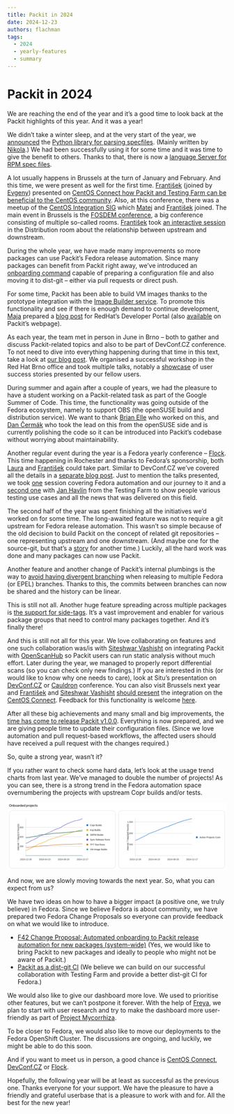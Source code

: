 ```yaml
---
title: Packit in 2024
date: 2024-12-23
authors: flachman
tags:
  - 2024
  - yearly-features
  - summary
---
```


# Packit in 2024

We are reaching the end of the year and it’s a good time to look back at the Packit highlights of this year. And it was a year!

<!--truncate-->

We didn’t take a winter sleep, and at the very start of the year, we [announced](https://packit.dev/posts/specfile-introduction) the [Python library for parsing specfiles](https://github.com/packit/specfile). (Mainly written by [Nikola](https://github.com/nforro).) We had been successfully using it for some time and it was time to give the benefit to others. Thanks to that, there is now a [language Server for RPM spec files](https://github.com/dcermak/rpm-spec-language-server).

A lot usually happens in Brussels at the turn of January and February. And this time, we were present as well for the first time. [František](https://mastodonczech.cz/@lachmanfrantisek) (joined by [Evgeny](https://github.com/ukulekek)) presented on [CentOS Connect how Packit and Testing Farm can be beneficial to the CentOS community](https://www.youtube.com/watch?v=Eqb6IqG7Jek). Also, at this conference, there was a meetup of the [CentOS Integration SIG](https://sigs.centos.org/integration/) which [Matej](https://fosstodon.org/@m4tt_314) and [František](https://mastodonczech.cz/@lachmanfrantisek) joined. The main event in Brussels is the [FOSDEM conference](https://fosdem.org/2024/), a big conference consisting of multiple so-called rooms. [František](https://mastodonczech.cz/@lachmanfrantisek) took [an interactive session](https://fosdem.org/2024/schedule/event/fosdem-2024-2881-upstream-and-downstream-best-friends-forever-/) in the Distribution room about the relationship between upstream and downstream.

During the whole year, we have made many improvements so more packages can use Packit’s Fedora release automation. Since many packages can benefit from Packit right away, we’ve introduced an [onboarding command](https://packit.dev/docs/cli/dist-git/init) capable of preparing a configuration file and also moving it to dist-git – either via pull requests or direct push.

For some time, Packit has been able to build VM images thanks to the prototype integration with the [Image Builder service](https://console.redhat.com/insights/image-builder). To promote this functionality and see if there is enough demand to continue development, [Maja](https://github.com/majamassarini) prepared a [blog post](https://developers.redhat.com/articles/2024/04/02/customize-aws-cloud-images-rhel-image-builder-and-packit#) for RedHat’s Developer Portal (also [available](https://packit.dev/posts/aws-and-image-builder) on Packit’s webpage).

As each year, the team met in person in June in Brno – both to gather and discuss Packit-related topics and also to be part of DevConf.CZ conference. To not need to dive into everything happening during that time in this text, take a look at [our blog post](https://packit.dev/posts/devconf-2024). We organised a successful workshop in the Red Hat Brno office and took multiple talks, notably a [showcase](https://www.youtube.com/watch?v=7n8pypmrQh4) of user success stories presented by our fellow users.

During summer and again after a couple of years, we had the pleasure to have a student working on a Packit-related task as part of the Google Summer of Code. This time, the functionality was going outside of the Fedora ecosystem, namely to support OBS (the openSUSE build and distribution service). We want to thank [Brian Elle](https://github.com/rxbryan) who worked on this, and [Dan Čermák](https://github.com/dcermak) who took the lead on this from the openSUSE side and is currently polishing the code so it can be introduced into Packit’s codebase without worrying about maintainability.

Another regular event during the year is a Fedora yearly conference – [Flock](https://fedoraproject.org/flock/2024/). This time happening in Rochester and thanks to Fedora’s sponsorship, both [Laura](https://fosstodon.org/@lbarcziova) and [František](https://mastodonczech.cz/@lachmanfrantisek) could take part. Similar to DevConf.CZ we’ve covered all the details in a [separate blog post](https://packit.dev/posts/flock_2024_diary). Just to mention the talks presented, we took [one](https://cfp.fedoraproject.org/flock-2024/talk/HCBLBX/) session covering Fedora automation and our journey to it and a [second one](https://cfp.fedoraproject.org/flock-2024/talk/SHQHK8/) with [Jan Havlín](https://matrix.to/#/@jhavlin:fedora.im?web-instance%5Belement.io%5D=chat.fedoraproject.org) from the Testing Farm to show people various testing use cases and all the news that was delivered on this field.

The second half of the year was spent finishing all the initiatives we’d worked on for some time. The long-awaited feature was not to require a git upstream for Fedora release automation. This wasn’t so simple because of the old decision to build Packit on the concept of related git repositories – one representing upstream and one downstream. (And maybe one for the source-git, but that’s a [story](https://packit.dev/source-git/status) for another time.) Luckily, all the hard work was done and many packages can now use Packit.

Another feature and another change of Packit’s internal plumbings is the way to [avoid having divergent branching](https://packit.dev/posts/non-git-upstreams-support) when releasing to multiple Fedora (or EPEL) branches. Thanks to this, the commits between branches can now be shared and the history can be linear.

This is still not all. Another huge feature spreading across multiple packages is [the support for side-tags](https://packit.dev/docs/fedora-releases-guide/releasing-multiple-packages). It’s a vast improvement and enabler for various package groups that need to control many packages together. And it’s finally there!

And this is still not all for this year. We love collaborating on features and one such collaboration was/is with [Siteshwar Vashisht](https://fosstodon.org/@siteshwar) on integrating Packit with [OpenScanHub](https://openscanhub.dev/) so Packit users can run static analysis without much effort. Later during the year, we managed to properly report differential scans (so you can check only new findings.) If you are interested in this (or would like to know why one needs to care), look at Situ’s presentation on [DevConf.CZ](https://www.youtube.com/watch?v=rcuIvAttWgY&pp=ygUdZGV2Y29uZiBzaXRlc2h3YXIgb3BlbnNjYW5odWI%3D) or [Cauldron](https://www.youtube.com/watch?v=lp7UECNg7qY) conference. You can also visit Brussels next year and [František](https://mastodonczech.cz/@lachmanfrantisek) and [Siteshwar Vashisht](https://fosstodon.org/@siteshwar) [should present](https://cfp.fedoraproject.org/centos-connect-2025/talk/review/EW7PWKP8E3FJPVYHUTARFZRNURYZBTDA) the integration on the [CentOS Connect](https://connect.centos.org/). Feedback for this functionality is welcome [here](https://github.com/packit/packit/discussions/2371).

After all these big achievements and many small and big improvements, the [time has come to release Packit v1.0.0](https://packit.dev/posts/packit_1_0_0_action_required). Everything is now prepared, and we are giving people time to update their configuration files. (Since we love automation and pull request-based workflows, the affected users should have received a pull request with the changes required.)

So, quite a strong year, wasn’t it?

If you rather want to check some hard data, let’s look at the usage trend charts from last year. We’ve managed to double the number of projects! As you can see, there is a strong trend in the Fedora automation space overnumbering the projects with upstream Copr builds and/or tests.

![Trend chart of onboarded project in year 2024](./img/2024-onboarding-chart.png)

And now, we are slowly moving towards the next year. So, what you can expect from us?

We have two ideas on how to have a bigger impact (a positive one, we truly believe) in Fedora. Since we believe Fedora is about community, we have prepared two Fedora Change Proposals so everyone can provide feedback on what we would like to introduce.

- [F42 Change Proposal: Automated onboarding to Packit release automation for new packages (system-wide)](https://discussion.fedoraproject.org/t/f42-change-proposal-automated-onboarding-to-packit-release-automation-for-new-packages-system-wide/139530) (Yes, we would like to bring Packit to new packages and ideally to people who might not be aware of Packit.)
- [Packit as a dist-git CI](https://fedoraproject.org/wiki/Changes/PackitDistgitCI) (We believe we can build on our successful collaboration with Testing Farm and provide a better dist-git CI for Fedora.)

We would also like to give our dashboard more love. We used to prioritise other features, but we can’t postpone it forever. With the help of [Freya](https://snug.moe/@Venefilyn), we plan to start with user research and try to make the dashboard more user-friendly as part of [Project Mycorrhiza](https://packit.dev/posts/project-mycorrhiza).

To be closer to Fedora, we would also like to move our deployments to the Fedora OpenShift Cluster. The discussions are ongoing, and luckily, we might be able to do this soon.

And if you want to meet us in person, a good chance is [CentOS Connect](https://connect.centos.org/), [DevConf.CZ](http://DevConf.CZ) or [Flock](https://fedoraproject.org/flock/).

Hopefully, the following year will be at least as successful as the previous one. Thanks everyone for your support. We have the pleasure to have a friendly and grateful userbase that is a pleasure to work with and for. All the best for the new year!
